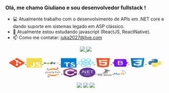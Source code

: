 ### Olá, me chamo Giuliano e sou desenvolvedor fullstack !

- 💻 Atualmente trabalho com o desenvolvimento de APIs em .NET core e dando suporte em sistemas legado em ASP clássico.
- 📖 Atualmente estou estudando javascript (ReactJS, ReactNative).
- 📫 Como me contatar: juka2027@live.com

<div align="center">
  <a href="https://github.com/GiulianoBeltrami">
  <img height="180em" src="https://github-readme-stats.vercel.app/api?username=GiulianoBeltrami&show_icons=true&theme=dark&include_all_commits=true&count_private=true"/>
  <img height="180em" src="https://github-readme-stats.vercel.app/api/top-langs/?username=GiulianoBeltrami&layout=compact&langs_count=7&theme=dark"/>
</div>
  
  
  
  
<div style="display: inline_block" align="center"><br>
  <img align="center" alt="Giuliano-Git" height="30" width="50" src="https://github.com/devicons/devicon/blob/master/icons/git/git-original.svg">
  <img align="center" alt="Giuliano-Js" height="30" width="50" src="https://raw.githubusercontent.com/devicons/devicon/master/icons/javascript/javascript-plain.svg">
  <img align="center" alt="Giuliano-Node" height="30" width="50" src="https://github.com/devicons/devicon/blob/master/icons/nodejs/nodejs-original-wordmark.svg">
  <img align="center" alt="Giuliano-Ts" height="30" width="50" src="https://raw.githubusercontent.com/devicons/devicon/master/icons/typescript/typescript-plain.svg">
  <img align="center" alt="Giuliano-React" height="30" width="50" src="https://raw.githubusercontent.com/devicons/devicon/master/icons/react/react-original.svg">
  <img align="center" alt="Giuliano-HTML" height="30" width="50" src="https://raw.githubusercontent.com/devicons/devicon/master/icons/html5/html5-original.svg">
  <img align="center" alt="Giuliano-Bootstrap" height="30" width="50" src="https://github.com/devicons/devicon/blob/master/icons/bootstrap/bootstrap-original.svg">
  <img align="center" alt="Giuliano-CSS" height="30" width="50" src="https://raw.githubusercontent.com/devicons/devicon/master/icons/css3/css3-original.svg">
  <img align="center" alt="Giuliano-Python" height="30" width="50" src="https://raw.githubusercontent.com/devicons/devicon/master/icons/python/python-original.svg">
  <img align="center" alt="Giuliano-Jupyter" height="30" width="50" src="https://github.com/devicons/devicon/blob/master/icons/jupyter/jupyter-original-wordmark.svg">
  <img align="center" alt="Giuliano-Csharp" height="30" width="50" src="https://raw.githubusercontent.com/devicons/devicon/master/icons/csharp/csharp-original.svg">
  <img align="center" alt="Giuliano-Netcore" height="30" width="50" src="https://github.com/devicons/devicon/blob/master/icons/dotnetcore/dotnetcore-original.svg">
  <img align="center" alt="Giuliano-Mssql" height="30" width="50" src="https://github.com/devicons/devicon/blob/master/icons/microsoftsqlserver/microsoftsqlserver-plain-wordmark.svg">
  <img align="center" alt="Giuliano-Mysql" height="30" width="40" src="https://github.com/devicons/devicon/blob/master/icons/mysql/mysql-original-wordmark.svg">
</div>
  
  
<div align="center" > <br>
  <a href="https://www.linkedin.com/in/giuliano-vigna-beltrami/" target="_blank"><img src="https://img.shields.io/badge/LinkedIn-0077B5?style=for-the-badge&logo=linkedin&logoColor=white" target="_blank"></a>
  <a href="https://www.instagram.com/jukavigna/" target="_blank"><img src="https://img.shields.io/badge/Instagram-E4405F?style=for-the-badge&logo=instagram&logoColor=white" target="_blank"></a>
   <a href="https://github.com/GiulianoBeltrami" target="_blank"><img src="https://img.shields.io/badge/GitHub-100000?style=for-the-badge&logo=github&logoColor=white" target="_blank"></a>
</div>
